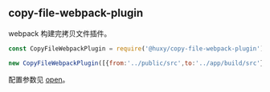 ## copy-file-webpack-plugin

webpack 构建完拷贝文件插件。

```js
const CopyFileWebpackPlugin = require('@huxy/copy-file-webpack-plugin');

new CopyFileWebpackPlugin([{from:'../public/src',to:'../app/build/src'}]),

```

配置参数见 [open](https://www.npmjs.com/package/fs-extra)。